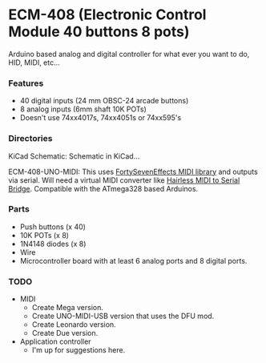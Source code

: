 ECM-408 (Electronic Control Module 40 buttons 8 pots)
=====================================================

Arduino based analog and digital controller for what ever you want to do, HID, MIDI, etc...

### Features
* 40 digital inputs (24 mm OBSC-24 arcade buttons)
* 8 analog inputs (6mm shaft 10K POTs)
* Doesn't use 74xx4017s, 74xx4051s or 74xx595's

### Directories
KiCad Schematic: Schematic in KiCad...

ECM-408-UNO-MIDI:  This uses [FortySevenEffects MIDI library](https://github.com/FortySevenEffects/arduino_midi_library/) and outputs via serial. Will need a virtual MIDI converter like [Hairless MIDI to Serial Bridge](http://projectgus.github.io/hairless-midiserial/). Compatible with the ATmega328 based Arduinos.

### Parts
* Push buttons (x 40)
* 10K POTs (x 8)
* 1N4148 diodes (x 8)
* Wire
* Microcontroller board with at least 6 analog ports and 8 digital ports.

### TODO
* MIDI
  * Create Mega version.
  * Create UNO-MIDI-USB version that uses the DFU mod.
  * Create Leonardo version.
  * Create Due version.
* Application controller
  * I'm up for suggestions here.